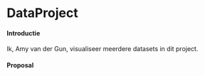 # DataProject
#### Introductie
Ik, Amy van der Gun, visualiseer meerdere datasets in dit project.

#### Proposal
